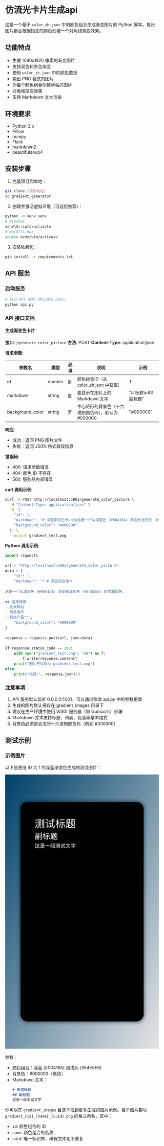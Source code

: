 # 仿流光卡片生成api

这是一个基于 `color_zh.json` 中的颜色组合生成渐变图片的 Python 脚本。每张图片都会根据指定的颜色创建一个对角线渐变效果。

## 功能特点

- 生成 1080x1920 像素的渐变图片
- 支持双色和多色渐变
- 使用 `color_zh.json` 中的颜色数据
- 输出 PNG 格式的图片
- 为每个颜色组合创建单独的图片
- 对角线渐变效果
- 支持 Markdown 文本渲染

## 环境要求

- Python 3.x
- Pillow
- numpy
- Flask
- markdown2
- beautifulsoup4

## 安装步骤

1. 克隆项目到本地：
```bash
git clone [项目地址]
cd gradient_generator
```

2. 创建并激活虚拟环境（可选但推荐）：
```bash
python -m venv venv
# Windows
venv\Scripts\activate
# macOS/Linux
source venv/bin/activate
```

3. 安装依赖包：
```bash
pip install -r requirements.txt
```

## API 服务

### 启动服务

```bash
# 启动 API 服务（默认端口 5001）
python api.py
```

### API 接口文档

#### 生成渐变色卡片

**接口**: `/generate_color_picture`
**方法**: POST
**Content-Type**: application/json

**请求参数**:

| 参数名 | 类型 | 必填 | 说明 | 示例 |
|--------|------|------|------|------|
| id | number | 是 | 颜色组合ID（从 color_zh.json 中获取） | 1 |
| markdown | string | 是 | 要显示在图片上的 Markdown 文本 | "# 标题\n## 副标题" |
| background_color | string | 否 | 中心矩形的背景色（十六进制颜色码），默认为 #000000 | "#000000" |

**响应**:
- 成功：返回 PNG 图片文件
- 失败：返回 JSON 格式错误信息

**错误码**:
- 400: 请求参数错误
- 404: 颜色 ID 不存在
- 500: 服务器内部错误

**curl 调用示例**:

```bash
curl -X POST http://localhost:5001/generate_color_picture \
  -H "Content-Type: application/json" \
  -d '{
    "id": 1,
    "markdown": "# 深蓝渐变色卡\n\n这是一个从深蓝色 (#00416A) 渐变到浅灰色 (#E4E5E6) 的优雅配色。\n\n## 适用场景\n- 企业网站\n- 商务演示\n- 科技产品",
    "background_color": "#000000"
  }' \
  --output gradient_test.png
```

**Python 调用示例**:

```python
import requests

url = "http://localhost:5001/generate_color_picture"
data = {
    "id": 1,
    "markdown": """# 深蓝渐变色卡

这是一个从深蓝色 (#00416A) 渐变到浅灰色 (#E4E5E6) 的优雅配色。

## 适用场景
- 企业网站
- 商务演示
- 科技产品""",
    "background_color": "#000000"
}

response = requests.post(url, json=data)

if response.status_code == 200:
    with open("gradient_test.png", "wb") as f:
        f.write(response.content)
    print("图片已保存为 gradient_test.png")
else:
    print("错误:", response.json())
```

### 注意事项

1. API 服务默认监听 0.0.0.0:5001，可以通过修改 api.py 中的参数更改
2. 生成的图片默认保存在 gradient_images 目录下
3. 建议在生产环境中使用 WSGI 服务器（如 Gunicorn）部署
4. Markdown 文本支持标题、列表、段落等基本格式
5. 背景色必须是合法的十六进制颜色码（例如 #000000）

## 测试示例

### 示例图片

以下是使用 ID 为 1 的深蓝渐变色生成的测试图片：

![对角线渐变示例](test_gradient.png)

参数：
- 颜色组合：深蓝 (#00416A) 到浅灰 (#E4E5E6)
- 背景色：#000000（黑色）
- Markdown 文本：
  ```markdown
  # 测试标题
  ## 副标题
  这是一段测试文字
  ```

你可以在 `gradient_images` 目录下找到更多生成的图片示例。每个图片都以 `gradient_{id}_{name}_{uuid}.png` 的格式命名，其中：
- `id`: 颜色组合的 ID
- `name`: 颜色组合的名称
- `uuid`: 唯一标识符，确保文件名不重复
